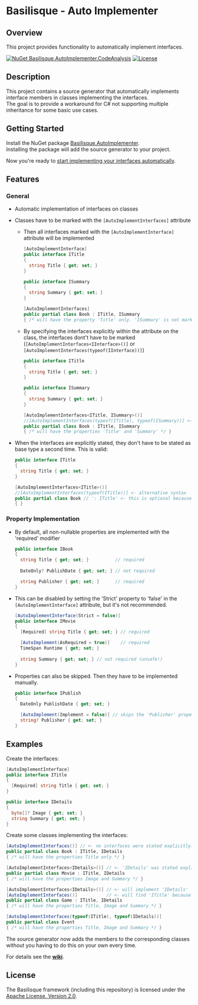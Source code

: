 <!--
   Copyright 2024 Alexander Stärk

   Licensed under the Apache License, Version 2.0 (the "License");
   you may not use this file except in compliance with the License.
   You may obtain a copy of the License at

       http://www.apache.org/licenses/LICENSE-2.0

   Unless required by applicable law or agreed to in writing, software
   distributed under the License is distributed on an "AS IS" BASIS,
   WITHOUT WARRANTIES OR CONDITIONS OF ANY KIND, either express or implied.
   See the License for the specific language governing permissions and
   limitations under the License.
-->
# Basilisque - Auto Implementer

## Overview
This project provides functionality to automatically implement interfaces.

[![NuGet Basilisque.AutoImplementer.CodeAnalysis](https://img.shields.io/badge/NuGet_Basilisque.AutoImplementer.CodeAnalysis-latest-blue.svg)](https://www.nuget.org/packages/Basilisque.AutoImplementer.CodeAnalysis)
[![License](https://img.shields.io/badge/License-Apache%20License%202.0-red.svg)](LICENSE.txt)

## Description
This project contains a source generator that automatically implements interface members in classes implementing the interfaces.  
The goal is to provide a workaround for C# not supporting multiple inheritance for some basic use cases.

## Getting Started
Install the NuGet package [Basilisque.AutoImplementer](https://www.nuget.org/packages/Basilisque.AutoImplementer.CodeAnalysis).  
Installing the package will add the source generator to your project.

Now you're ready to [start implementing your interfaces automatically](https://github.com/basilisque-framework/AutoImplementer/wiki/Getting-Started).


## Features
### General
- Automatic implementation of interfaces on classes
- Classes have to be marked with the `[AutoImplementInterfaces]` attribute
  - Then all interfaces marked with the `[AutoImplementInterface]` attribute will be implemented
    ```csharp
    [AutoImplementInterface]
    public interface ITitle
    {
      string Title { get; set; }
    }

    public interface ISummary
    {
      string Summary { get; set; }
    }

    [AutoImplementInterfaces]
    public partial class Book : ITitle, ISummary
    { /* will have the property 'Title' only. 'ISummary' is not marked with an attribute */ }
    ```
  - By specifying the interfaces explicitly within the attribute on the class, the interfaces dont't have to be marked  
    (`[AutoImplementInterfaces<IInterface>()]` or `[AutoImplementInterfaces(typeof(IInterface))]`)
    ```csharp
    public interface ITitle
    {
      string Title { get; set; }
    }

    public interface ISummary
    {
      string Summary { get; set; }
    }

    [AutoImplementInterfaces<ITitle, ISummary>()]
    //[AutoImplementInterfaces(typeof(ITitle), typeof(ISummary))] <- alternative syntax
    public partial class Book : ITitle, ISummary
    { /* will have the properties 'Title' and 'Summary' */ }
    ```
  
- When the interfaces are explicitly stated, they don't have to be stated as base type a second time. This is valid:
  ```csharp
  public interface ITitle
  {
    string Title { get; set; }
  }

  [AutoImplementInterfaces<ITitle>()]
  //[AutoImplementInterfaces(typeof(ITitle))] <- alternative syntax
  public partial class Book // ': ITitle' <- this is optional because 'ITitle' was specified in the attribute
  { }
  ```

### Property Implementation
- By default, all non-nullable properties are implemented with the 'required' modifier
  ```csharp
  public interface IBook
  {
    string Title { get; set; }          // required
    
    DateOnly? PublishDate { get; set; } // not required

    string Publisher { get; set; }      // required
  }
  ```
- This can be disabled by setting the 'Strict' property to 'false' in the `[AutoImplementInterface]` attribute, but it's not recommended.
  ```csharp
  [AutoImplementInterface(Strict = false)]
  public interface IMovie
  {
    [Required] string Title { get; set; } // required

    [AutoImplement(AsRequired = true)]    // required
    TimeSpan Runtime { get; set; }
    
    string Summary { get; set; } // not required (unsafe!)
  }
  ```
- Properties can also be skipped. Then they have to be implemented manually.
  ```csharp
  public interface IPublish
  {
    DateOnly PublishDate { get; set; }

    [AutoImplement(Implement = false)] // skips the 'Publisher' property
    string? Publisher { get; set; }
  }
  ```

## Examples
Create the interfaces:
```csharp
[AutoImplementInterface]
public interface ITitle
{
  [Required] string Title { get; set; }
}

public interface IDetails
{
  byte[]? Image { get; set; }  
  string Summary { get; set; }  
}
```

Create some classes implementing the interfaces:
```csharp
[AutoImplementInterfaces()] // <- no interfaces were stated explicitly. 'ITitle' will be implemented because it is marked with the 'AutoImplementInterface' attribute
public partial class Book : ITitle, IDetails
{ /* will have the properties Title only */ }

[AutoImplementInterfaces<IDetails>()] // <- 'IDetails' was stated explicitly; only this interface will be implemented
public partial class Movie : ITitle, IDetails
{ /* will have the properties Image and Summary */ }

[AutoImplementInterfaces<IDetails>()] // <- will implement 'IDetails'
[AutoImplementInterfaces()]           // <- will find 'ITitle' because it is marked with the 'AutoImplementInterface' attribute
public partial class Game : ITitle, IDetails
{ /* will have the properties Title, Image and Summary */ }

[AutoImplementInterfaces(typeof(ITitle), typeof(IDetails))]
public partial class Event
{ /* will have the properties Title, Image and Summary */ }
```

The source generator now adds the members to the corresponding classes without you having to do this on your own every time.

For details see the __[wiki](https://github.com/basilisque-framework/AutoImplementer/wiki)__.


## License
The Basilisque framework (including this repository) is licensed under the [Apache License, Version 2.0](LICENSE.txt).